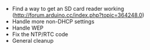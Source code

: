 * Find a way to get an SD card reader working (http://forum.arduino.cc/index.php?topic=364248.0)
* Handle more non-DHCP settings
* Handle WEP
* Fix the NTP/RTC code
* General cleanup
